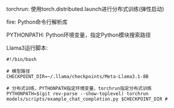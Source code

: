 
torchrun: 使用torch.distributed.launch进行分布式训练(弹性启动)

fire: Python命令行解析库

PYTHONPATH: Python环境变量，指定Python模块搜索路径

Llama3运行脚本:

```shell
#!/bin/bash

# 模型路径
CHECKPOINT_DIR=~/.llama/checkpoints/Meta-Llama3.1-8B 

# 分布式训练，PYTHONPATH指定环境变量，torchrun指定分布式训练 
PYTHONPATH=$(git rev-parse --show-toplevel) torchrun models/scripts/example_chat_completion.py $CHECKPOINT_DIR #
```
